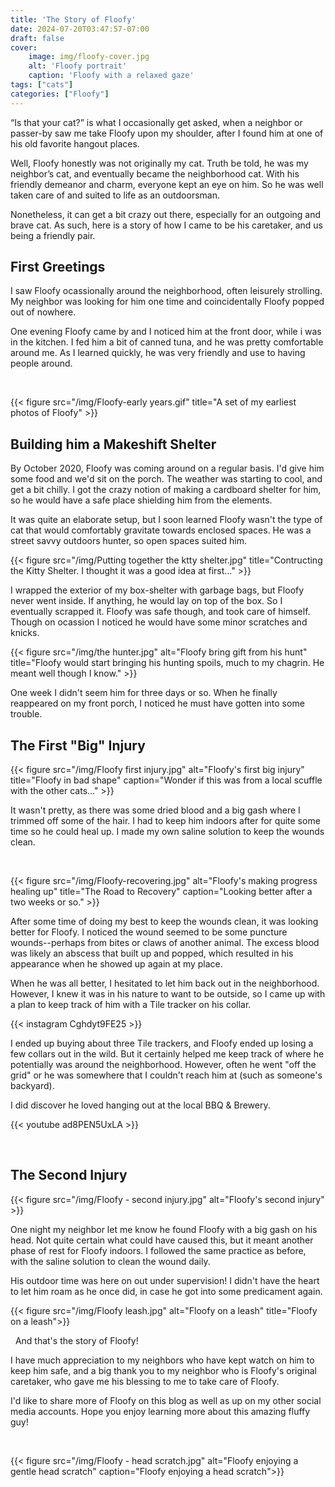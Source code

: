 ```yaml
---
title: 'The Story of Floofy'
date: 2024-07-20T03:47:57-07:00
draft: false
cover:
    image: img/floofy-cover.jpg
    alt: 'Floofy portrait'
    caption: 'Floofy with a relaxed gaze'
tags: ["cats"]
categories: ["Floofy"]
---
```


“Is that your cat?” is what I occasionally get asked, when a neighbor or passer-by saw me take Floofy upon my shoulder, after I found him at one of his old favorite hangout places.

Well, Floofy honestly was not originally my cat. Truth be told, he was my neighbor’s cat, and eventually became the neighborhood cat. With his friendly demeanor and charm, everyone kept an eye on him. So he was well taken care of and suited to life as an outdoorsman. 

Nonetheless, it can get a bit crazy out there, especially for an outgoing and brave cat. As such, here is a story of how I came to be his caretaker, and us being a friendly pair.

## First Greetings
I saw Floofy ocassionally around the neighborhood, often leisurely strolling. My neighbor was looking for him one time and coincidentally Floofy popped out of nowhere.

One evening Floofy came by and I noticed him at the front door, while i was in the kitchen. I fed him a bit of canned tuna, and he was pretty comfortable around me. As I learned quickly, he was very friendly and use to having people around.

&nbsp;

{{< figure src="/img/Floofy-early years.gif" title="A set of my earliest photos of Floofy" >}}


## Building him a Makeshift Shelter

By October 2020, Floofy was coming around on a regular basis. I'd give him some food and we'd sit on the porch. The weather was starting to cool, and get a bit chilly. I got the crazy notion of making a cardboard shelter for him, so he would have a safe place shielding him from the elements.

It was quite an elaborate setup, but I soon learned Floofy wasn't the type of cat that would comfortably gravitate towards enclosed spaces. He was a street savvy outdoors hunter, so open spaces suited him.

{{< figure src="/img/Putting together the ktty shelter.jpg" title="Contructing the Kitty Shelter. I thought it was a good idea at first..." >}}

I wrapped the exterior of my box-shelter with garbage bags, but Floofy never went inside. If anything, he would lay on top of the box. So I eventually scrapped it. Floofy was safe though, and took care of himself. Though on ocassion I noticed he would have some minor scratches and knicks.

{{< figure src="/img/the hunter.jpg" alt="Floofy bring gift from his hunt" title="Floofy would start bringing his hunting spoils, much to my chagrin. He meant well though I know." >}}

One week I didn't seem him for three days or so. When he finally reappeared on my front porch, I noticed he must have gotten into some trouble.

## The First "Big" Injury

{{< figure src="/img/Floofy first injury.jpg" alt="Floofy's first big injury" title="Floofy in bad shape" caption="Wonder if this was from a local scuffle with the other cats..." >}}

It wasn't pretty, as there was some dried blood and a big gash where I trimmed off some of the hair. I had to keep him indoors after for quite some time so he could heal up. I made my own saline solution to keep the wounds clean.

&nbsp;

{{< figure src="/img/Floofy-recovering.jpg" alt="Floofy's making progress healing up" title="The Road to Recovery" caption="Looking better after a two weeks or so." >}}

After some time of doing my best to keep the wounds clean, it was looking better for Floofy. I noticed the wound seemed to be some puncture wounds--perhaps from bites or claws of another animal. The excess blood was likely an abscess that built up and popped, which resulted in his appearance when he showed up again at my place.

When he was all better, I hesitated to let him back out in the neighborhood. However, I knew it was in his nature to want to be outside, so I came up with a plan to keep track of him with a Tile tracker on his collar.

{{< instagram Cghdyt9FE25 >}}

I ended up buying about three Tile trackers, and Floofy ended up losing a few collars out in the wild. But it certainly helped me keep track of where he potentially was around the neighborhood. However, often he went "off the grid" or he was somewhere that I couldn't reach him at (such as someone's backyard).

I did discover he loved hanging out at the local BBQ & Brewery.

{{< youtube ad8PEN5UxLA >}}

&nbsp;

## The Second Injury

{{< figure src="/img/Floofy - second injury.jpg" alt="Floofy's second injury" >}}

One night my neighbor let me know he found Floofy with a big gash on his head. Not quite certain what could have caused this, but it meant another phase of rest for Floofy indoors. I followed the same practice as before, with the saline solution to clean the wound daily.

His outdoor time was here on out under supervision! I didn't have the heart to let him roam as he once did, in case he got into some predicament again.

{{< figure src="/img/Floofy leash.jpg" alt="Floofy on a leash" title="Floofy on a leash">}}

&nbsp;
And that's the story of Floofy!

I have much appreciation to my neighbors who have kept watch on him to keep him safe, and a big thank you to my neighbor who is Floofy's original caretaker, who gave me his blessing to me to take care of Floofy.

I'd like to share more of Floofy on this blog as well as up on my other social media accounts. Hope you enjoy learning more about this amazing fluffy guy!

&nbsp;

{{< figure src="/img/Floofy - head scratch.jpg" alt="Floofy enjoying a gentle head scratch" caption="Floofy enjoying a head scratch">}}